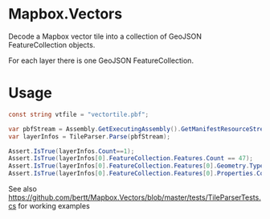 # Mapbox.Vectors

Decode a Mapbox vector tile into a collection of GeoJSON FeatureCollection objects.

For each layer there is one GeoJSON FeatureCollection.

# Usage

```cs
const string vtfile = "vectortile.pbf";

var pbfStream = Assembly.GetExecutingAssembly().GetManifestResourceStream(vtfile);
var layerInfos = TileParser.Parse(pbfStream);

Assert.IsTrue(layerInfos.Count==1);
Assert.IsTrue(layerInfos[0].FeatureCollection.Features.Count == 47);
Assert.IsTrue(layerInfos[0].FeatureCollection.Features[0].Geometry.Type == GeoJSONObjectType.Polygon);
Assert.IsTrue(layerInfos[0].FeatureCollection.Features[0].Properties.Count==2);
```

See also https://github.com/bertt/Mapbox.Vectors/blob/master/tests/TileParserTests.cs for working examples

